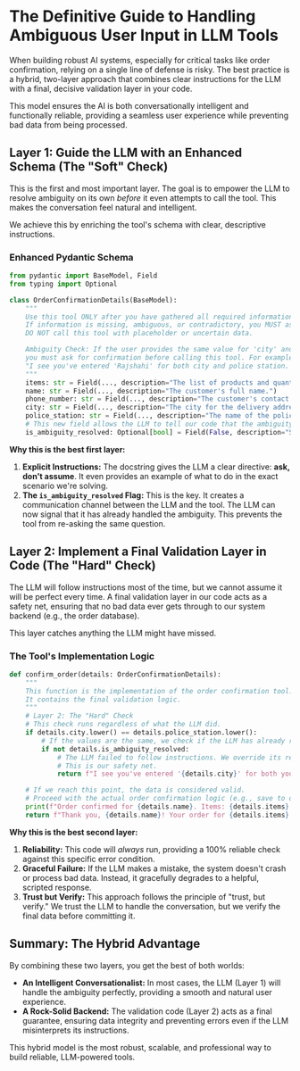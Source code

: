 # The Definitive Guide to Handling Ambiguous User Input in LLM Tools

When building robust AI systems, especially for critical tasks like order confirmation, relying on a single line of defense is risky. The best practice is a hybrid, two-layer approach that combines clear instructions for the LLM with a final, decisive validation layer in your code.

This model ensures the AI is both conversationally intelligent and functionally reliable, providing a seamless user experience while preventing bad data from being processed.

## Layer 1: Guide the LLM with an Enhanced Schema (The "Soft" Check)

This is the first and most important layer. The goal is to empower the LLM to resolve ambiguity on its own *before* it even attempts to call the tool. This makes the conversation feel natural and intelligent.

We achieve this by enriching the tool's schema with clear, descriptive instructions.

### Enhanced Pydantic Schema

```python
from pydantic import BaseModel, Field
from typing import Optional

class OrderConfirmationDetails(BaseModel):
    """
    Use this tool ONLY after you have gathered all required information from the customer.
    If information is missing, ambiguous, or contradictory, you MUST ask clarifying questions first.
    DO NOT call this tool with placeholder or uncertain data.

    Ambiguity Check: If the user provides the same value for 'city' and 'police_station',
    you must ask for confirmation before calling this tool. For example:
    "I see you've entered 'Rajshahi' for both city and police station. Is that correct?"
    """
    items: str = Field(..., description="The list of products and quantities. Example: '1 iPhone 14, 2 chargers'")
    name: str = Field(..., description="The customer's full name.")
    phone_number: str = Field(..., description="The customer's contact phone number.")
    city: str = Field(..., description="The city for the delivery address. This is a major administrative area.")
    police_station: str = Field(..., description="The name of the police station nearest to the delivery address. This is a local landmark for delivery coordination.")
    # This new field allows the LLM to tell our code that the ambiguity has been confirmed.
    is_ambiguity_resolved: Optional[bool] = Field(False, description="Set this to True only if you have already asked the user to confirm an ambiguous 'city' and 'police_station' and they have confirmed it is correct.")

```

**Why this is the best first layer:**

1.  **Explicit Instructions:** The docstring gives the LLM a clear directive: **ask, don't assume**. It even provides an example of what to do in the exact scenario we're solving.
2.  **The `is_ambiguity_resolved` Flag:** This is the key. It creates a communication channel between the LLM and the tool. The LLM can now signal that it has already handled the ambiguity. This prevents the tool from re-asking the same question.

## Layer 2: Implement a Final Validation Layer in Code (The "Hard" Check)

The LLM will follow instructions most of the time, but we cannot assume it will be perfect every time. A final validation layer in our code acts as a safety net, ensuring that no bad data ever gets through to our system backend (e.g., the order database).

This layer catches anything the LLM might have missed.

### The Tool's Implementation Logic

```python
def confirm_order(details: OrderConfirmationDetails):
    """
    This function is the implementation of the order confirmation tool.
    It contains the final validation logic.
    """
    # Layer 2: The "Hard" Check
    # This check runs regardless of what the LLM did.
    if details.city.lower() == details.police_station.lower():
        # If the values are the same, we check if the LLM has already resolved this.
        if not details.is_ambiguity_resolved:
            # The LLM failed to follow instructions. We override its response and ask for clarification.
            # This is our safety net.
            return f"I see you've entered '{details.city}' for both your city and the nearest police station. To avoid any delivery errors, could you please confirm if this is correct?"

    # If we reach this point, the data is considered valid.
    # Proceed with the actual order confirmation logic (e.g., save to database).
    print(f"Order confirmed for {details.name}. Items: {details.items}.")
    return f"Thank you, {details.name}! Your order for {details.items} has been confirmed. We will contact you at {details.phone_number} for delivery details."

```

**Why this is the best second layer:**

1.  **Reliability:** This code will *always* run, providing a 100% reliable check against this specific error condition.
2.  **Graceful Failure:** If the LLM makes a mistake, the system doesn't crash or process bad data. Instead, it gracefully degrades to a helpful, scripted response.
3.  **Trust but Verify:** This approach follows the principle of "trust, but verify." We trust the LLM to handle the conversation, but we verify the final data before committing it.

## Summary: The Hybrid Advantage

By combining these two layers, you get the best of both worlds:

*   **An Intelligent Conversationalist:** In most cases, the LLM (Layer 1) will handle the ambiguity perfectly, providing a smooth and natural user experience.
*   **A Rock-Solid Backend:** The validation code (Layer 2) acts as a final guarantee, ensuring data integrity and preventing errors even if the LLM misinterprets its instructions.

This hybrid model is the most robust, scalable, and professional way to build reliable, LLM-powered tools.
